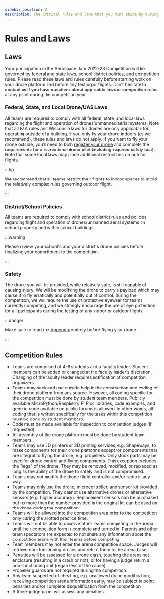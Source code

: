 ```yaml
---
sidebar_position: 2
description: The critical rules and laws that you must abide by during competition.
---
```


# Rules and Laws

## Laws

Your participation in the Aerospace Jam 2022-23 Competition will be governed by federal and state laws, school district policies, and competition rules. Please read these laws and rules carefully before starting work on your drone platform and before any testing or flights. Don’t hesitate to contact us if you have questions about applicable laws or competition rules at any point during the competition year.

### Federal, State, and Local Drone/UAS Laws

All teams are required to comply with all federal, state, and local laws regarding the flight and operation of drones/unmanned aerial systems. Note that all FAA rules and Wisconsin laws for drones are only applicable for operating outside of a building. If you only fly your drone indoors (as we recommend), these rules and laws do not apply. If you want to fly your drone outside, you’ll need to both [register your drone](https://faadronezone-access.faa.gov/#/) and complete the requirements for a recreational drone pilot (including required safety test). Note that some local laws may place additional restrictions on outdoor flights.

:::tip

We recommend that all teams restrict their flights to indoor spaces to avoid the relatively complex rules governing outdoor flight.

:::

### District/School Policies

All teams are required to comply with school district rules and policies regarding flight and operation of drones/unmanned aerial systems on school property and within school buildings. 

:::warning

Please review your school's and your district's drone policies before finalizing your commitment to the competition.

:::

### Safety

The drone you will be provided, while relatively safe, is still capable of causing injury.  We will be modifying the drone to carry a payload which may cause it to fly erratically and potentially out of control.  During the competition, we will require the use of protective eyewear for teams currently competing, and we strongly encourage the use of eye protection for all participants during the testing of any indoor or outdoor flights. 

:::danger

Make sure to read the [Appendix](/getting-started/appendix) entirely before flying your drone.

:::

## Competition Rules

- Teams are comprised of 4-8 students and a faculty leader. Student members can be added or changed at the faculty leader’s discretion. Changing of the faculty leader requires notification of competition organizers.
- Teams may seek and use outside help in the construction and coding of their drone platform from any source. However, all coding specific for the competition must be done by student team members. Publicly available MicroPython/Raspberry Pi Pico libraries, code examples, and generic code available on public forums is allowed. In other words, all coding that is written specifically for the tasks within this competition must be done by student members.
- Code must be made available for inspection to competition judges (if requested).
- All assembly of the drone platform must be done by student team members.
- Teams may use 3D printers or 3D printing services, e.g. Shapeways, to make components for their drone platforms except for components that are integral to flying the drone, e.g. propellers. Only stock parts may be used for drone control and flying components. This exception excludes the "legs" of the drone. They may be removed, modified, or replaced as long as the ability of the drone to safely land is not compromised.
- Teams may not modify the drone flight controller and/or radio in any way.
- Teams may only use the drone, microcontroller, and sensor kit provided by the competition. They cannot use alternative drones or alternative sensors (e.g. higher accuracy). Replacement sensors can be purchased but no more than the number provided in the original kit can be used on the drone during the competition.
- Teams will be allowed into the competition area prior to the competition only during the allotted practice time.
- Teams will not be able to observe other teams competing in the arena until their competition form is complete and turned in. Parents and other team spectators are expected to not share any information about the competition arena with their teams before competing.
- Team members may not enter the arena competition space. Judges will retrieve non-functioning drones and return them to the arena base.
- Penalties will be assessed for a drone crash, touching the arena net enclosure (resulting in a crash or not), or for having a judge return a non-functioning unit (regardless of the cause).
- Propeller guards are not required during the competition.
- Any team suspected of cheating, e.g. unallowed drone modification, receiving competition arena information early, may be subject to point penalties and/or complete disqualification from the competition.
- A three-judge panel will assess any penalties.
